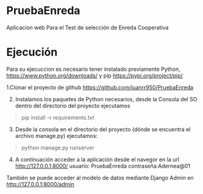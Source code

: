 # PruebaEnreda
Aplicacion web Para el Test de selección de Enreda Cooperativa

# Ejecución
Para su ejecuccion es necesario tener instalado previamente Python, https://www.python.org/downloads/ y pip https://pypi.org/project/pip/

1.Clonar el proyecto de github 
https://github.com/juanrr950/PruebaEnreda

2. Instalamos los paquetes de Python necesarios, desde la Consola del SO dentro del directorio del proyecto ejecutamos 
>pip install -r requirements.txt

3. Desde la consola en el directorio del proyecto (dónde se encuentra el archivo manage.py) ejecutamos:
>python manage.py runserver

4. A continuación acceder a la aplicación desde el navegor en la url http://127.0.0.1:8000/
usuario: PruebaEnreda
contraseña:Adernea@01

También se puede acceder al modelo de datos mediante Django Admin en http://127.0.0.1:8000/admin
